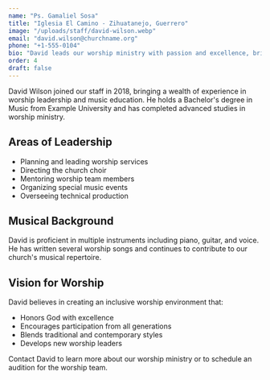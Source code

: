 ```yaml
---
name: "Ps. Gamaliel Sosa"
title: "Iglesia El Camino - Zihuatanejo, Guerrero"
image: "/uploads/staff/david-wilson.webp"
email: "david.wilson@churchname.org"
phone: "+1-555-0104"
bio: "David leads our worship ministry with passion and excellence, bringing over 15 years of experience in church music."
order: 4
draft: false
---
```


David Wilson joined our staff in 2018, bringing a wealth of experience in worship leadership and music education. He holds a Bachelor's degree in Music from Example University and has completed advanced studies in worship ministry.

## Areas of Leadership

- Planning and leading worship services
- Directing the church choir
- Mentoring worship team members
- Organizing special music events
- Overseeing technical production

## Musical Background

David is proficient in multiple instruments including piano, guitar, and voice. He has written several worship songs and continues to contribute to our church's musical repertoire.

## Vision for Worship

David believes in creating an inclusive worship environment that:
- Honors God with excellence
- Encourages participation from all generations
- Blends traditional and contemporary styles
- Develops new worship leaders

Contact David to learn more about our worship ministry or to schedule an audition for the worship team.